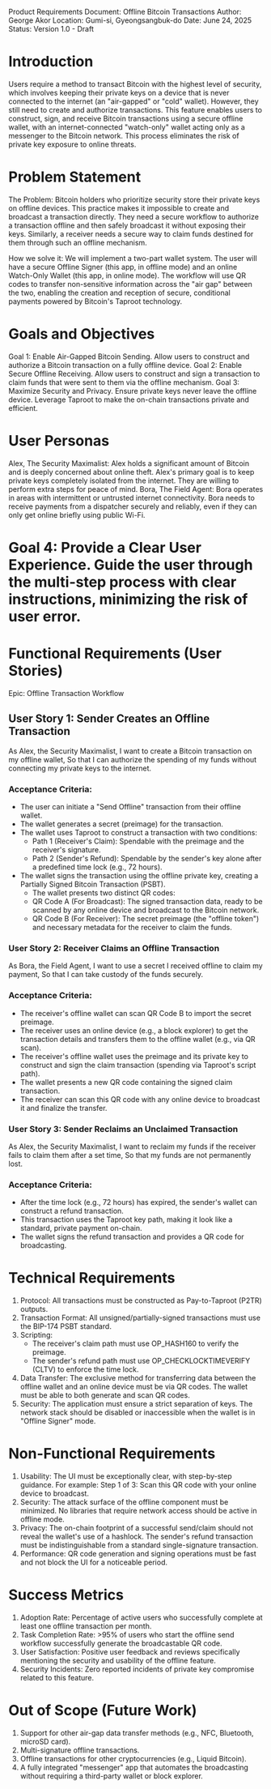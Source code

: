 Product Requirements Document: Offline Bitcoin Transactions
Author: George Akor
Location: Gumi-si, Gyeongsangbuk-do
Date: June 24, 2025
Status: Version 1.0 - Draft

# Introduction
Users require a method to transact Bitcoin with the highest level of security, which involves keeping their private keys on a device that is never connected to the internet (an "air-gapped" or "cold" wallet). However, they still need to create and authorize transactions. This feature enables users to construct, sign, and receive Bitcoin transactions using a secure offline wallet, with an internet-connected "watch-only" wallet acting only as a messenger to the Bitcoin network. This process eliminates the risk of private key exposure to online threats.

# Problem Statement
The Problem: Bitcoin holders who prioritize security store their private keys on offline devices. This practice makes it impossible to create and broadcast a transaction directly. They need a secure workflow to authorize a transaction offline and then safely broadcast it without exposing their keys. Similarly, a receiver needs a secure way to claim funds destined for them through such an offline mechanism.

How we solve it: We will implement a two-part wallet system. The user will have a secure Offline Signer (this app, in offline mode) and an online Watch-Only Wallet (this app, in online mode). The workflow will use QR codes to transfer non-sensitive information across the "air gap" between the two, enabling the creation and reception of secure, conditional payments powered by Bitcoin's Taproot technology.

# Goals and Objectives
Goal 1: Enable Air-Gapped Bitcoin Sending. Allow users to construct and authorize a Bitcoin transaction on a fully offline device.
Goal 2: Enable Secure Offline Receiving. Allow users to construct and sign a transaction to claim funds that were sent to them via the offline mechanism.
Goal 3: Maximize Security and Privacy. Ensure private keys never leave the offline device. Leverage Taproot to make the on-chain transactions private and efficient.

# User Personas
Alex, The Security Maximalist: Alex holds a significant amount of Bitcoin and is deeply concerned about online theft. Alex's primary goal is to keep private keys completely isolated from the internet. They are willing to perform extra steps for peace of mind.
Bora, The Field Agent: Bora operates in areas with intermittent or untrusted internet connectivity. Bora needs to receive payments from a dispatcher securely and reliably, even if they can only get online briefly using public Wi-Fi.
    
# Goal 4: Provide a Clear User Experience. Guide the user through the multi-step process with clear instructions, minimizing the risk of user error.

# Functional Requirements (User Stories)
Epic: Offline Transaction Workflow
## User Story 1: Sender Creates an Offline Transaction
As Alex, the Security Maximalist,
I want to create a Bitcoin transaction on my offline wallet,
So that I can authorize the spending of my funds without connecting my private keys to the internet.

### Acceptance Criteria:
- The user can initiate a "Send Offline" transaction from their offline wallet.
- The wallet generates a secret (preimage) for the transaction.
- The wallet uses Taproot to construct a transaction with two conditions:
    - Path 1 (Receiver's Claim): Spendable with the preimage and the receiver's signature.
    - Path 2 (Sender's Refund): Spendable by the sender's key alone after a predefined time lock (e.g., 72 hours).
- The wallet signs the transaction using the offline private key, creating a Partially Signed Bitcoin Transaction (PSBT).
    - The wallet presents two distinct QR codes:
    - QR Code A (For Broadcast): The signed transaction data, ready to be scanned by any online device and broadcast to the Bitcoin network.
    - QR Code B (For Receiver): The secret preimage (the "offline token") and necessary metadata for the receiver to claim the funds.

### User Story 2: Receiver Claims an Offline Transaction
As Bora, the Field Agent,
I want to use a secret I received offline to claim my payment,
So that I can take custody of the funds securely.

### Acceptance Criteria:
- The receiver's offline wallet can scan QR Code B to import the secret preimage.
- The receiver uses an online device (e.g., a block explorer) to get the transaction details and transfers them to the offline wallet (e.g., via QR scan).
- The receiver's offline wallet uses the preimage and its private key to construct and sign the claim transaction (spending via Taproot's script path).
- The wallet presents a new QR code containing the signed claim transaction.
- The receiver can scan this QR code with any online device to broadcast it and finalize the transfer.

### User Story 3: Sender Reclaims an Unclaimed Transaction
As Alex, the Security Maximalist,
I want to reclaim my funds if the receiver fails to claim them after a set time,
So that my funds are not permanently lost.

### Acceptance Criteria:
- After the time lock (e.g., 72 hours) has expired, the sender's wallet can construct a refund transaction.
- This transaction uses the Taproot key path, making it look like a standard, private payment on-chain.
- The wallet signs the refund transaction and provides a QR code for broadcasting.

# Technical Requirements
1. Protocol: All transactions must be constructed as Pay-to-Taproot (P2TR) outputs.
2. Transaction Format: All unsigned/partially-signed transactions must use the BIP-174 PSBT standard.
3. Scripting:
    - The receiver's claim path must use OP_HASH160 to verify the preimage.
    - The sender's refund path must use OP_CHECKLOCKTIMEVERIFY (CLTV) to enforce the time lock.
4. Data Transfer: The exclusive method for transferring data between the offline wallet and an online device must be via QR codes. The wallet must be able to both generate and scan QR codes.
5. Security: The application must ensure a strict separation of keys. The network stack should be disabled or inaccessible when the wallet is in "Offline Signer" mode.

# Non-Functional Requirements
1. Usability: The UI must be exceptionally clear, with step-by-step guidance. For example: Step 1 of 3: Scan this QR code with your online device to broadcast.
2. Security: The attack surface of the offline component must be minimized. No libraries that require network access should be active in offline mode.
3. Privacy: The on-chain footprint of a successful send/claim should not reveal the wallet's use of a hashlock. The sender's refund transaction must be indistinguishable from a standard single-signature transaction.
4. Performance: QR code generation and signing operations must be fast and not block the UI for a noticeable period.

# Success Metrics
1. Adoption Rate: Percentage of active users who successfully complete at least one offline transaction per month.
2. Task Completion Rate: >95% of users who start the offline send workflow successfully generate the broadcastable QR code.
3. User Satisfaction: Positive user feedback and reviews specifically mentioning the security and usability of the offline feature.
4. Security Incidents: Zero reported incidents of private key compromise related to this feature.

# Out of Scope (Future Work)
1. Support for other air-gap data transfer methods (e.g., NFC, Bluetooth, microSD card).
2. Multi-signature offline transactions.
3. Offline transactions for other cryptocurrencies (e.g., Liquid Bitcoin).
4. A fully integrated "messenger" app that automates the broadcasting without requiring a third-party wallet or block explorer.
